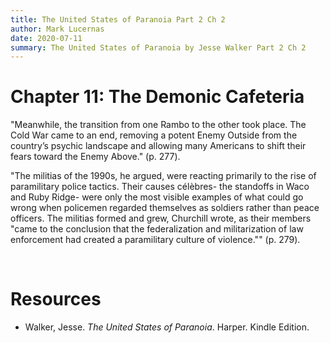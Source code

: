```yaml
---
title: The United States of Paranoia Part 2 Ch 2
author: Mark Lucernas
date: 2020-07-11
summary: The United States of Paranoia by Jesse Walker Part 2 Ch 2
---
```



# Chapter 11: The Demonic Cafeteria

"Meanwhile, the transition from one Rambo to the other took place. The Cold War
came to an end, removing a potent Enemy Outside from the country’s psychic
landscape and allowing many Americans to shift their fears toward the Enemy
Above." (p. 277).

"The militias of the 1990s, he argued, were reacting primarily to the rise of
paramilitary police tactics. Their causes célèbres- the standoffs in Waco and
Ruby Ridge- were only the most visible examples of what could go wrong when
policemen regarded themselves as soldiers rather than peace officers. The
militias formed and grew, Churchill wrote, as their members "came to the
conclusion that the federalization and militarization of law enforcement had
created a paramilitary culture of violence."" (p. 279).



<br>

# Resources

  - Walker, Jesse. _The United States of Paranoia_. Harper. Kindle Edition.
